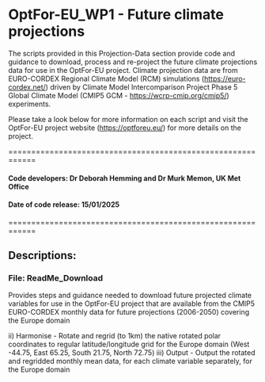 # OptFor-EU_WP1 - Future climate projections
The scripts provided in this Projection-Data section provide code and guidance to download, process and re-project the future climate projections data for use in the OptFor-EU project. Climate projection data are from EURO-CORDEX Regional Climate Model (RCM) simulations (https://euro-cordex.net/) driven by Climate Model Intercomparison Project Phase 5 Global Climate Model (CMIP5 GCM - https://wcrp-cmip.org/cmip5/) experiments.

Please take a look below for more information on each script and visit the OptFor-EU project website (https://optforeu.eu/) for more details on the project.

============================================================

#### Code developers: Dr Deborah Hemming and Dr Murk Memon, UK Met Office

#### Date of code release: 15/01/2025

============================================================
## Descriptions:

### File: ReadMe_Download

Provides steps and guidance needed to download future projected climate variables for use in the OptFor-EU project that are available from the CMIP5 EURO-CORDEX monthly data for future projections (2006-2050) covering the Europe domain



  ii) Harmonise - Rotate and regrid (to 1km) the native rotated polar coordinates to regular latitude/longitude grid for the Europe domain (West -44.75, East 65.25, South 21.75, North 72.75)
  iii) Output - Output the rotated and regridded monthly mean data, for each climate variable separately, for the Europe domain
